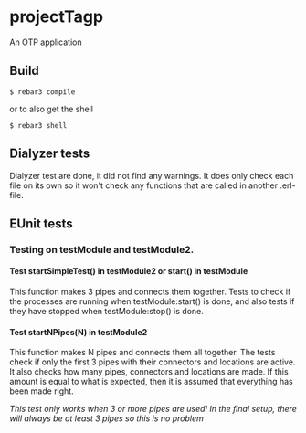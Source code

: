 projectTagp
=====

An OTP application

Build
-----

    $ rebar3 compile

or to also get the shell

    $ rebar3 shell

## Dialyzer tests
Dialyzer test are done, it did not find any warnings. It does only check each file on its own so it won't check any functions that are called in another .erl-file.

## EUnit tests
### Testing on testModule and testModule2. 
#### Test startSimpleTest() in testModule2 or start() in testModule
This function makes 3 pipes and connects them together.
Tests to check if the processes are running when testModule:start() is done, and also tests if they have stopped when testModule:stop() is done.

#### Test startNPipes(N) in testModule2
This function makes N pipes and connects them all together.
The tests check if only the first 3 pipes with their connectors and locations are active.
It also checks how many pipes, connectors and locations are made.
If this amount is equal to what is expected, then it is assumed that everything has been made right.

*This test only works when 3 or more pipes are used! In the final setup, there will always be at least 3 pipes so this is no problem*
